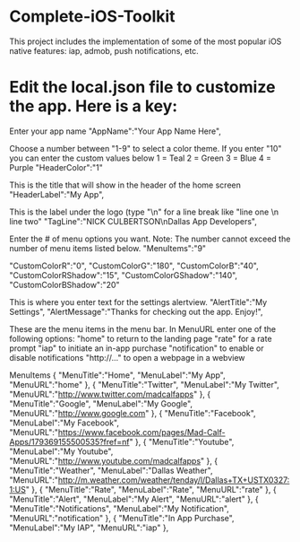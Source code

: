 # Complete-iOS-Toolkit
This project includes the implementation of some of the most popular iOS native features: iap, admob, push notifications, etc.  

# Edit the local.json file to customize the app. Here is a key:

Enter your app name
"AppName":"Your App Name Here",

Choose a number between "1-9" to select a color theme. If you enter "10" you can enter the custom values below
1 = Teal
2 = Green
3 = Blue
4 = Purple
"HeaderColor":"1"

This is the title that will show in the header of the home screen
"HeaderLabel":"My App",

This is the label under the logo (type "\n" for a line break like "line one \n line two"
"TagLine":"NICK CULBERTSON\nDallas App Developers",

Enter the # of menu options you want. Note: The number cannot exceed the number of menu items listed below.
"MenuItems":"9"


"CustomColorR":"0",
"CustomColorG":"180",
"CustomColorB":"40",
"CustomColorRShadow":"15",
"CustomColorGShadow":"140",
"CustomColorBShadow":"20"

This is where you enter text for the settings alertview.
"AlertTitle":"My Settings",
"AlertMessage":"Thanks for checking out the app. Enjoy!",

These are the menu items in the menu bar.
In MenuURL enter one of the following options:
"home" to return to the landing page
"rate" for a rate prompt
"iap" to initiate an in-app purchase
"notification" to enable or disable notifications
"http://..." to open a webpage in a webview

MenuItems
                  {
                    "MenuTitle":"Home",
                    "MenuLabel":"My App",
                    "MenuURL":"home"
                  },
                  {
                    "MenuTitle":"Twitter",
                    "MenuLabel":"My Twitter",
                    "MenuURL":"http://www.twitter.com/madcalfapps"
                  },
                  {
                    "MenuTitle":"Google",
                    "MenuLabel":"My Google",
                    "MenuURL":"http://www.google.com"
                  },
                  {
                    "MenuTitle":"Facebook",
                    "MenuLabel":"My Facebook",
                    "MenuURL":"https://www.facebook.com/pages/Mad-Calf-Apps/179369155500535?fref=nf"
                  },
                  {
                    "MenuTitle":"Youtube",
                    "MenuLabel":"My Youtube",
                    "MenuURL":"http://www.youtube.com/madcalfapps"
                  },
                  {
                    "MenuTitle":"Weather",
                    "MenuLabel":"Dallas Weather",
                    "MenuURL":"http://m.weather.com/weather/tenday/l/Dallas+TX+USTX0327:1:US"
                  },
                  {
                    "MenuTitle":"Rate",
                    "MenuLabel":"Rate",
                    "MenuURL":"rate"
                  },
                  {
                    "MenuTitle":"Alert",
                    "MenuLabel":"My Alert",
                    "MenuURL":"alert"
                  },
                  {
                    "MenuTitle":"Notifications",
                    "MenuLabel":"My Notification",
                    "MenuURL":"notification"
                  },
                  {
                    "MenuTitle":"In App Purchase",
                    "MenuLabel":"My IAP",
                    "MenuURL":"iap"
                  },
